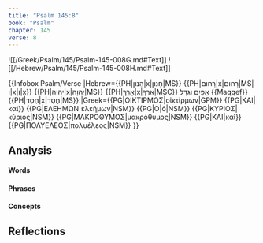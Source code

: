 ```yaml
---
title: "Psalm 145:8"
book: "Psalm"
chapter: 145
verse: 8
---
```

![[/Greek/Psalm/145/Psalm-145-008G.md#Text]]
![[/Hebrew/Psalm/145/Psalm-145-008H.md#Text]]

{{Infobox Psalm/Verse
|Hebrew={{PH|הַנּוּן|x|חַנּוּן|MS}} {{PH|רַחוּם|x|רַחוּם|MS|וְ|x|וְ|x}} {{PH|יהוה|x|יְהוָה|MS}} {{PH|אָרֵךְ|x|אֶרֶךְ|MSC}}
אַפַּיִם
וּגְדָל
{{Maqqef}}{{PH|חֶסֶד|x|חָסֶד|MS}}׃
|Greek={{PG|ΟΙΚΤΙΡΜΟΣ|οἰκτίρμων|GPM}} {{PG|ΚΑΙ|καὶ}} {{PG|ΕΛΕΗΜΩΝ|ἐλεήμων|NSM}} {{PG|Ο|ὁ|NSM}} {{PG|ΚΥΡΙΟΣ|κύριος|NSM}} {{PG|ΜΑΚΡΟΘΥΜΟΣ|μακρόθυμος|NSM}} {{PG|ΚΑΙ|καὶ}} {{PG|ΠΟΛΥΕΛΕΟΣ|πολυέλεος|NSM}}
}}

## Analysis

#### Words

#### Phrases

#### Concepts

## Reflections
